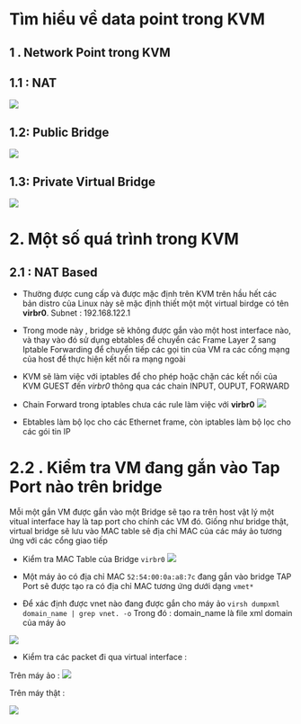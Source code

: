 
# Tìm hiểu về data point trong KVM


## 1 . Network Point trong  KVM


## 1.1 : NAT 
![](https://imgur.com/kPSgO41.png)

  


## 1.2: Public Bridge
![](https://imgur.com/tUvjhFh.png)


## 1.3: Private Virtual Bridge

![](https://imgur.com/DveTFSF.png)

# 2. Một số quá trình trong KVM


## 2.1 : NAT Based
-  Thường được cung cấp và được mặc định trên KVM trên hầu hết các bản distro của Linux
này sẽ mặc định thiết một một virtual birdge có tên **virbr0**. Subnet : 192.168.122.1
- Trong mode này , bridge sẽ không được gắn vào một host interface nào, và thay vào đó sử dụng ebtables để chuyển các Frame  Layer 2 sang Iptable Forwarding để chuyển tiếp các gọi tin của VM ra các cổng mạng của host để thực hiện kết nối ra mạng ngoài
- KVM sẽ làm việc với iptables để cho phép hoặc chặn các kết nối của KVM GUEST đến *virbr0* thông qua các chain INPUT, OUPUT, FORWARD

- Chain Forward trong iptables chưa các rule làm việc với **virbr0**
![](https://i.imgur.com/lR1ffPP.png)

- Ebtables làm bộ lọc cho các Ethernet frame, còn iptables làm bộ lọc cho các gói tin IP 


# 2.2 . Kiểm tra VM đang gắn vào Tap Port nào trên bridge 
Mỗi một gắn VM được gắn vào một Bridge  sẽ tạo ra trên host vật lý một vitual interface hay là tap port cho chính các VM đó. 
Giống như bridge thật, virtual bridge sẽ lưu vào MAC table sẽ địa chỉ MAC của các máy ảo tương ứng với các cổng giao tiếp

- Kiểm tra MAC Table của Bridge `virbr0`
![](https://i.imgur.com/XklanLe.png)

- Một máy ảo có địa chỉ MAC `52:54:00:0a:a8:7c` đang gắn vào bridge 
TAP Port sẽ được tạo ra có địa chỉ MAC tương ứng dưới dạng `vmet*`

- Để xác định được vnet nào đang được gắn cho máy ảo
`virsh dumpxml domain_name | grep vnet. -o`
Trong đó : domain_name là file xml domain của máy ảo

![](https://i.imgur.com/YKY2TMT.png)

- Kiểm tra các packet đi qua virtual interface :

Trên máy ảo  :
![](https://i.imgur.com/ljSrTpJ.png)

Trên máy thật :

![](https://i.imgur.com/M548iZy.png)


